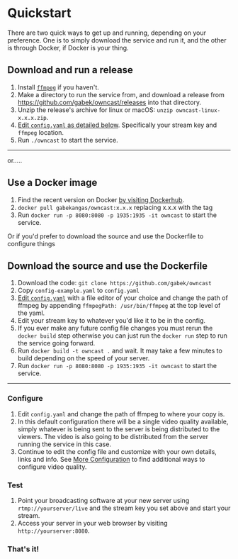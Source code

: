 # Quickstart

There are two quick ways to get up and running, depending on your preference.  One is to simply download the service and run it, and the other is through Docker, if Docker is your thing.

## Download and run a release

1. Install [`ffmpeg`](https://ffmpeg.org/download.html) if you haven't.
1. Make a directory to run the service from, and download a release from https://github.com/gabek/owncast/releases into that directory.
1. Unzip the release's archive for linux or macOS: `unzip owncast-linux-x.x.x.zip`.
1. [Edit `config.yaml` as detailed below](#configure).  Specifically your stream key and `ffmpeg` location.
1. Run `./owncast` to start the service.

---

or.....

## Use a Docker image

1. Find the recent version on Docker [by visiting Dockerhub](https://hub.docker.com/repository/registry-1.docker.io/gabekangas/owncast/tags?page=1).
1. `docker pull gabekangas/owncast:x.x.x` replacing x.x.x with the tag
1. Run `docker run -p 8080:8080 -p 1935:1935 -it owncast` to start the service.


Or if you'd prefer to download the source and use the Dockerfile to configure things

## Download the source and use the Dockerfile

1. Download the code: `git clone https://github.com/gabek/owncast`
1. Copy `config-example.yaml` to `config.yaml`
1. [Edit `config.yaml`](#configure) with a file editor of your choice and change the path of ffmpeg by appending `ffmpegPath: /usr/bin/ffmpeg` at the top level of the yaml.
1. Edit your stream key to whatever you'd like it to be in the config.
1. If you ever make any future config file changes you must rerun the `docker build` step otherwise you can just run the `docker run` step to run the service going forward.
1. Run `docker build -t owncast .` and wait.  It may take a few minutes to build depending on the speed of your server.
1. Run `docker run -p 8080:8080 -p 1935:1935 -it owncast` to start the service.

---

### Configure

1. Edit `config.yaml` and change the path of ffmpeg to where your copy is.
1. In this default configuration there will be a single video quality available, simply whatever is being sent to the server is being distributed to the viewers.  The video is also going to be distributed from the server running the service in this case.
1. Continue to edit the config file and customize with your own details, links and info.  See [More Configuration](/docs/configuration/) to find additional ways to configure video quality.

### Test
1. Point your broadcasting software at your new server using `rtmp://yourserver/live` and the stream key you set above and start your stream.
1. Access your server in your web browser by visiting `http://yourserver:8080`.


### That's it!
